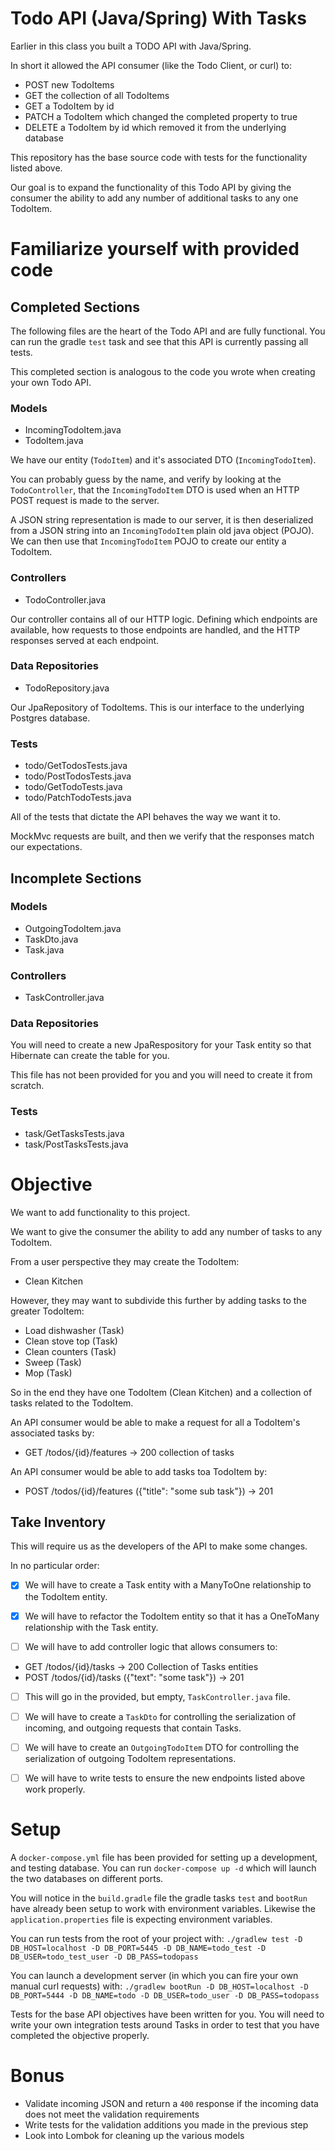 # Todo API (Java/Spring) With Tasks

Earlier in this class you built a TODO API with Java/Spring.

In short it allowed the API consumer (like the Todo Client, or curl) to:

- POST new TodoItems
- GET the collection of all TodoItems
- GET a TodoItem by id
- PATCH a TodoItem which changed the completed property to true
- DELETE a TodoItem by id which removed it from the underlying database

This repository has the base source code with tests for the functionality listed above.

Our goal is to expand the functionality of this Todo API by giving the consumer the ability to add any number of additional tasks to any one TodoItem.

# Familiarize yourself with provided code

## Completed Sections

The following files are the heart of the Todo API and are fully functional. You can run the gradle `test` task and see that this API is currently passing all tests.

This completed section is analogous to the code you wrote when creating your own Todo API.

### Models

- IncomingTodoItem.java
- TodoItem.java

We have our entity (`TodoItem`) and it's associated DTO (`IncomingTodoItem`).

You can probably guess by the name, and verify by looking at the `TodoController`, that the `IncomingTodoItem` DTO is used when an HTTP POST request is made to the server.

A JSON string representation is made to our server, it is then deserialized from a JSON string into an `IncomingTodoItem` plain old java object (POJO). We can then use that `IncomingTodoItem` POJO to create our entity a TodoItem.

### Controllers

- TodoController.java

Our controller contains all of our HTTP logic. Defining which endpoints are available, how requests to those endpoints are handled, and the HTTP responses served at each endpoint.

### Data Repositories

- TodoRepository.java

Our JpaRepository of TodoItems. This is our interface to the underlying Postgres database.

### Tests

- todo/GetTodosTests.java
- todo/PostTodosTests.java
- todo/GetTodoTests.java
- todo/PatchTodoTests.java

All of the tests that dictate the API behaves the way we want it to.

MockMvc requests are built, and then we verify that the responses match our expectations.

## Incomplete Sections

### Models

- OutgoingTodoItem.java
- TaskDto.java
- Task.java

### Controllers

- TaskController.java

### Data Repositories

You will need to create a new JpaRespository for your Task entity so that Hibernate can create the table for you.

This file has not been provided for you and you will need to create it from scratch.

### Tests

- task/GetTasksTests.java
- task/PostTasksTests.java

# Objective

We want to add functionality to this project.

We want to give the consumer the ability to add any number of tasks to any TodoItem.

From a user perspective they may create the TodoItem:

- Clean Kitchen

However, they may want to subdivide this further by adding tasks to the greater TodoItem:

- Load dishwasher (Task)
- Clean stove top (Task)
- Clean counters (Task)
- Sweep (Task)
- Mop (Task)

So in the end they have one TodoItem (Clean Kitchen) and a collection of tasks related to the TodoItem.

An API consumer would be able to make a request for all a TodoItem's associated tasks by:

- GET /todos/{id}/features -> 200 collection of tasks

An API consumer would be able to add tasks toa  TodoItem by:

- POST /todos/{id}/features ({"title": "some sub task"}) -> 201

## Take Inventory

This will require us as the developers of the API to make some changes.

In no particular order:

- [x] We will have to create a Task entity with a ManyToOne relationship to the TodoItem entity.

- [x] We will have to refactor the TodoItem entity so that it has a OneToMany relationship with the Task entity.

- [ ] We will have to add controller logic that allows consumers to:

- GET /todos/{id}/tasks -> 200 Collection of Tasks entities
- POST /todos/{id}/tasks ({"text": "some task"}) -> 201

- [ ] This will go in the provided, but empty, `TaskController.java` file.

- [ ] We will have to create a `TaskDto` for controlling the serialization of incoming, and outgoing requests that contain Tasks.

- [ ] We will have to create an `OutgoingTodoItem` DTO for controlling the serialization of outgoing TodoItem representations.

- [ ] We will have to write tests to ensure the new endpoints listed above work properly.

# Setup

A `docker-compose.yml` file has been provided for setting up a development, and testing database. You can run `docker-compose up -d` which will launch the two databases on different ports.

You will notice in the `build.gradle` file the gradle tasks `test` and `bootRun` have already been setup to work with environment variables. Likewise the `application.properties` file is expecting environment variables.

You can run tests from the root of your project with: `./gradlew test -D DB_HOST=localhost -D DB_PORT=5445 -D DB_NAME=todo_test -D DB_USER=todo_test_user -D DB_PASS=todopass`

You can launch a development server (in which you can fire your own manual curl requests) with: `./gradlew bootRun -D DB_HOST=localhost -D DB_PORT=5444 -D DB_NAME=todo -D DB_USER=todo_user -D DB_PASS=todopass`

Tests for the base API objectives have been written for you. You will need to write your own integration tests around Tasks in order to test that you have completed the objective properly.

# Bonus

- Validate incoming JSON and return a `400` response if the incoming data does not meet the validation requirements
- Write tests for the validation additions you made in the previous step
- Look into Lombok for cleaning up the various models